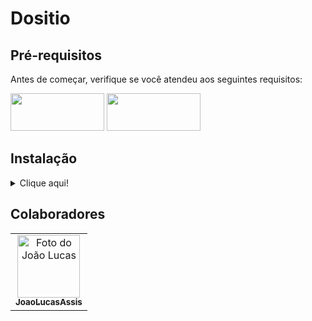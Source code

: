 # Dositio

## Pré-requisitos

Antes de começar, verifique se você atendeu aos seguintes requisitos:

<p align="">
    <img  src="https://serverdo.in/wp-content/uploads/2019/05/node-js-736399_1280.jpg" alt="" width="150px" height="60px"/>
    <img  src="https://repository-images.githubusercontent.com/69495170/8125e100-61bc-11e9-8d9f-eb01f522f962" alt="" width="150px" height="60px"/>
</p>

## Instalação
<details>
<summary>Clique aqui!</summary>
<p>

### Pré-requisitos para instalação!

![Git](https://img.shields.io/badge/Git-E34F26?style=for-the-badge&logo=git&logoColor=white)
--------------------------------------------------------------------------------------------

Para começar, clone o repositório do projeto em seu ambiente local. Siga a etapa abaixo:

* Abra o terminal na pasta onde deseja clonar o repositório.

* Clone o repositório para o seu ambiente local usando o seguinte comando:

```git
git clone https://github.com/JoaoLucasAssis/Dositio.git
```

> :warning: obs: Certifique-se de ter o git instalado antes de executar o comando no terminal

* Crie uma branch local baseada na branch remota com o seguinte comando:

```git
git checkout develop
```

Agora você está pronto para começar a trabalhar em sua nova branch!
</p>
</details>

## Colaboradores

<table>
  <tr>
  <!-- João Lucas -->
    <td align="center">
      <a href="https://github.com/JoaoLucasAssis">
        <img src="https://encrypted-tbn0.gstatic.com/images?q=tbn:ANd9GcQwxCRWlkfeigdbif83ap111RPNlGARl02wOF5OvW9zUA&s" width="100px;" height="100px;" alt="Foto do João Lucas"/><br>
        <sub>
          <b>JoaoLucasAssis</b>
        </sub>
      </a>
    </td>
    </td>
  </tr>
</table>